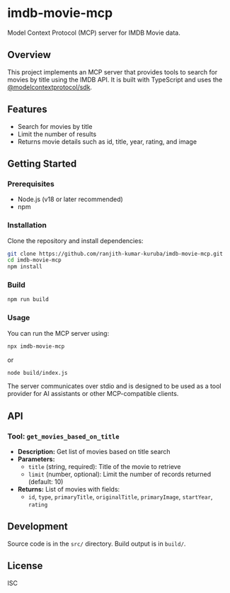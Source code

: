 # imdb-movie-mcp

Model Context Protocol (MCP) server for IMDB Movie data.

## Overview

This project implements an MCP server that provides tools to search for movies by title using the IMDB API. It is built with TypeScript and uses the [@modelcontextprotocol/sdk](https://www.npmjs.com/package/@modelcontextprotocol/sdk).

## Features

- Search for movies by title
- Limit the number of results
- Returns movie details such as id, title, year, rating, and image

## Getting Started

### Prerequisites

- Node.js (v18 or later recommended)
- npm

### Installation

Clone the repository and install dependencies:

```sh
git clone https://github.com/ranjith-kumar-kuruba/imdb-movie-mcp.git
cd imdb-movie-mcp
npm install
```

### Build

```sh
npm run build
```

### Usage

You can run the MCP server using:

```sh
npx imdb-movie-mcp
```

or

```sh
node build/index.js
```

The server communicates over stdio and is designed to be used as a tool provider for AI assistants or other MCP-compatible clients.

## API

### Tool: `get_movies_based_on_title`

- **Description:** Get list of movies based on title search
- **Parameters:**
  - `title` (string, required): Title of the movie to retrieve
  - `limit` (number, optional): Limit the number of records returned (default: 10)
- **Returns:** List of movies with fields:
  - `id`, `type`, `primaryTitle`, `originalTitle`, `primaryImage`, `startYear`, `rating`

## Development

Source code is in the `src/` directory. Build output is in `build/`.

## License

ISC
